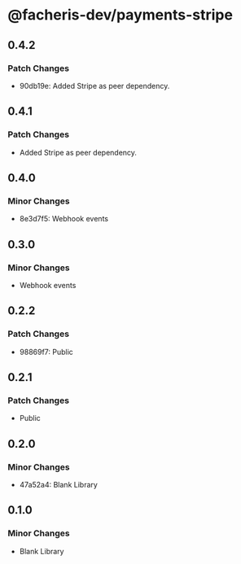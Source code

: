 # @facheris-dev/payments-stripe

## 0.4.2

### Patch Changes

- 90db19e: Added Stripe as peer dependency.

## 0.4.1

### Patch Changes

- Added Stripe as peer dependency.

## 0.4.0

### Minor Changes

- 8e3d7f5: Webhook events

## 0.3.0

### Minor Changes

- Webhook events

## 0.2.2

### Patch Changes

- 98869f7: Public

## 0.2.1

### Patch Changes

- Public

## 0.2.0

### Minor Changes

- 47a52a4: Blank Library

## 0.1.0

### Minor Changes

- Blank Library
